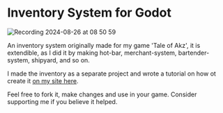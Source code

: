 # Inventory System for Godot
![Recording 2024-08-26 at 08 50 59](https://github.com/user-attachments/assets/68cc83ba-2529-4224-bd38-a290c143deb8)

An inventory system originally made for my game 'Tale of Akz',
it is extendible, as I did it by making hot-bar, merchant-system,
bartender-system, shipyard, and so on.

I made the inventory as a separate project and wrote a tutorial
on how ot create it [on my site here](https://gameidea.org/2024/08/26/make-inventory-system-in-godot/).

Feel free to fork it, make changes and use in your game.
Consider supporting me if you believe it helped.
